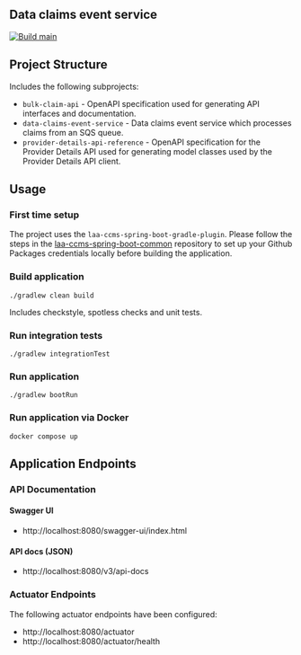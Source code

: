 ## Data claims event service

[![Build main](https://github.com/ministryofjustice/laa-data-claims-event-service/actions/workflows/build-main.yml/badge.svg)](https://github.com/ministryofjustice/laa-data-claims-event-service/actions/workflows/build-main.yml)

## Project Structure
Includes the following subprojects:

- `bulk-claim-api` - OpenAPI specification used for generating API interfaces and documentation.
- `data-claims-event-service` - Data claims event service which processes claims from an SQS queue.
- `provider-details-api-reference` - OpenAPI specification for the Provider Details API used for generating model classes used by the Provider Details API client.

## Usage

### First time setup

The project uses the `laa-ccms-spring-boot-gradle-plugin`. Please follow the steps in the [laa-ccms-spring-boot-common](https://github.com/ministryofjustice/laa-ccms-spring-boot-common?tab=readme-ov-file#provide-your-repository-credentials) repository to set up your Github Packages credentials locally before building the application.

### Build application
`./gradlew clean build`

Includes checkstyle, spotless checks and unit tests.

### Run integration tests
`./gradlew integrationTest`

### Run application
`./gradlew bootRun`

### Run application via Docker
`docker compose up`

## Application Endpoints

### API Documentation

#### Swagger UI
- http://localhost:8080/swagger-ui/index.html

#### API docs (JSON)
- http://localhost:8080/v3/api-docs

### Actuator Endpoints
The following actuator endpoints have been configured:
- http://localhost:8080/actuator
- http://localhost:8080/actuator/health
